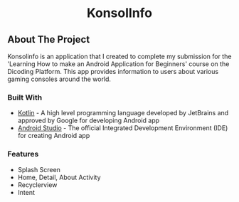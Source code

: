 <h1 align="center">KonsolInfo</h3>

## About The Project
Konsolinfo is an application that I created  to complete my submission for the 'Learning How to make an Android Application for Beginners' course on the Dicoding Platform. This app provides information to users about various gaming consoles around the world.

### Built With
*  <a href="https://kotlinlang.org">Kotlin</a> - A high level programming language developed by JetBrains and approved by Google for developing Android app
*  <a href="https://developer.android.com/studio?gclid=Cj0KCQjwuNemBhCBARIsADp74QTEiyAfq8MOrja7FuoI-ueWPJ8Z3rwf4kXSl9pF_JrRMLEg34RjD_oaAiQJEALw_wcB&gclsrc=aw.ds">Android Studio</a> - The official Integrated Development Environment (IDE) for creating Android app

### Features
* Splash Screen
* Home, Detail, About Activity
* Recyclerview
* Intent
